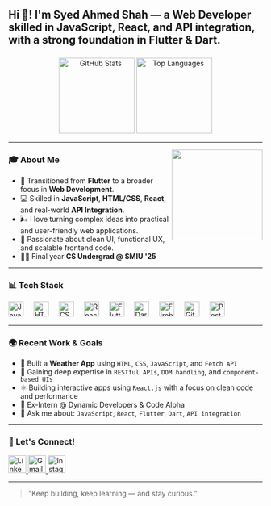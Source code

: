 <h2 align="left">Hi 👋! I'm Syed Ahmed Shah &mdash; a Web Developer skilled in JavaScript, React, and API integration, with a strong foundation in Flutter & Dart.</h2>

###

<div align="center">
  <img src="https://github-readme-stats.vercel.app/api?username=ahmedshahdev&show_icons=true&theme=radical&count_private=true" height="150" alt="GitHub Stats" />
  <img src="https://github-readme-stats.vercel.app/api/top-langs?username=ahmedshahdev&layout=compact&theme=radical" height="150" alt="Top Languages" />
</div>

---

<img align="right" height="180" src="https://media.giphy.com/media/qgQUggAC3Pfv687qPC/giphy.gif"  />

### 🎓 About Me

- 🚀 Transitioned from **Flutter** to a broader focus in **Web Development**.
- 💻 Skilled in **JavaScript**, **HTML/CSS**, **React**, and real-world **API Integration**.
- 🌬️ I love turning complex ideas into practical and user-friendly web applications.
- 🌟 Passionate about clean UI, functional UX, and scalable frontend code.
- 👨‍🎓 Final year **CS Undergrad @ SMIU '25**

---

### 📊 Tech Stack

<div align="left">
  <img src="https://cdn.jsdelivr.net/gh/devicons/devicon/icons/javascript/javascript-original.svg" height="30" alt="JavaScript" />
  <img width="12" />
  <img src="https://cdn.jsdelivr.net/gh/devicons/devicon/icons/html5/html5-original.svg" height="30" alt="HTML5" />
  <img width="12" />
  <img src="https://cdn.jsdelivr.net/gh/devicons/devicon/icons/css3/css3-original.svg" height="30" alt="CSS3" />
  <img width="12" />
  <img src="https://cdn.jsdelivr.net/gh/devicons/devicon/icons/react/react-original.svg" height="30" alt="React" />
  <img width="12" />
  <img src="https://cdn.jsdelivr.net/gh/devicons/devicon/icons/flutter/flutter-original.svg" height="30" alt="Flutter" />
  <img width="12" />
  <img src="https://cdn.jsdelivr.net/gh/devicons/devicon/icons/dart/dart-original.svg" height="30" alt="Dart" />
  <img width="12" />
  <img src="https://cdn.jsdelivr.net/gh/devicons/devicon/icons/firebase/firebase-plain.svg" height="30" alt="Firebase" />
  <img width="12" />
  <img src="https://cdn.jsdelivr.net/gh/devicons/devicon/icons/git/git-original.svg" height="30" alt="Git" />
  <img width="12" />
  <img src="https://cdn.jsdelivr.net/gh/devicons/devicon/icons/postman/postman-original.svg" height="30" alt="Postman" />
</div>

---

### 🌍 Recent Work & Goals

- 💪 Built a **Weather App** using `HTML`, `CSS`, `JavaScript`, and `Fetch API`
- 🧠 Gaining deep expertise in `RESTful APIs`, `DOM handling`, and `component-based UIs`
- ⚛️ Building interactive apps using `React.js` with a focus on clean code and performance
- 🚪 Ex-Intern @ Dynamic Developers & Code Alpha
- 💬 Ask me about: `JavaScript`, `React`, `Flutter`, `Dart`, `API integration`

---

### 🌟 Let's Connect!

<div align="left">
  <a href="https://www.linkedin.com/in/your-link">
    <img src="https://img.shields.io/static/v1?message=LinkedIn&logo=linkedin&label=&color=0077B5&logoColor=white&labelColor=&style=for-the-badge" height="35" alt="LinkedIn" />
  </a>
  <a href="mailto:ahmedstudent.shahjee@gmail.com">
    <img src="https://img.shields.io/static/v1?message=Gmail&logo=gmail&label=&color=D14836&logoColor=white&labelColor=&style=for-the-badge" height="35" alt="Gmail" />
  </a>
  <a href="https://www.instagram.com/your-instagram">
    <img src="https://img.shields.io/static/v1?message=Instagram&logo=instagram&label=&color=E4405F&logoColor=white&labelColor=&style=for-the-badge" height="35" alt="Instagram" />
  </a>
</div>

---

> “Keep building, keep learning — and stay curious.”
